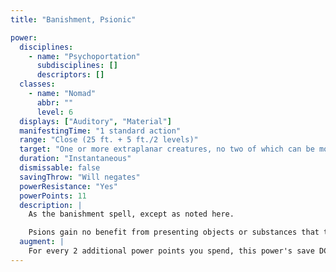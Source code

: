 ```yaml
---
title: "Banishment, Psionic"

power:
  disciplines:
    - name: "Psychoportation"
      subdisciplines: []
      descriptors: []
  classes:
    - name: "Nomad"
      abbr: ""
      level: 6
  displays: ["Auditory", "Material"]
  manifestingTime: "1 standard action"
  range: "Close (25 ft. + 5 ft./2 levels)"
  target: "One or more extraplanar creatures, no two of which can be more than 30 ft. apart"
  duration: "Instantaneous"
  dismissable: false
  savingThrow: "Will negates"
  powerResistance: "Yes"
  powerPoints: 11
  description: |
    As the banishment spell, except as noted here.

    Psions gain no benefit from presenting objects or substances that the target hates, fears, or otherwise opposes.
  augment: |
    For every 2 additional power points you spend, this power's save DC increases by 1 and your manifester level increases by 1 for the purpose of overcoming power resistance.
---
```

